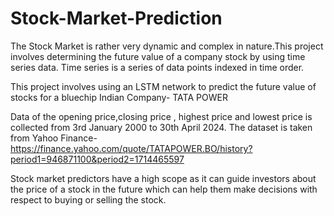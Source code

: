 # Stock-Market-Prediction

The Stock Market is rather very dynamic and complex in nature.This project involves determining the future value of a company stock by using time series data. Time series is a series of data points indexed in time order.

This project involves using an LSTM network to predict the future value of stocks for a bluechip Indian Company- TATA POWER

Data of the opening price,closing price , highest price and lowest price is collected from 3rd January 2000 to 30th April 2024. The dataset is taken from Yahoo Finance- https://finance.yahoo.com/quote/TATAPOWER.BO/history?period1=946871100&period2=1714465597

Stock market predictors have a high scope as it can guide investors about the price of a stock in the future which can help them make decisions with respect to buying or selling the stock.

